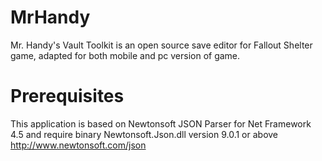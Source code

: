 # MrHandy
Mr. Handy's Vault Toolkit is an open source save editor for Fallout Shelter game, adapted for both mobile and pc version of game.

# Prerequisites
This application is based on Newtonsoft JSON Parser for Net Framework 4.5 and require binary Newtonsoft.Json.dll version 9.0.1 or above
http://www.newtonsoft.com/json
